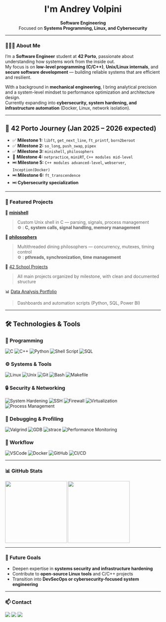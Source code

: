 <h1 align="center">I'm Andrey Volpini</h1>

<p align="center">
  <strong>Software Engineering</strong><br>
  Focused on <strong>Systems Programming, Linux, and Cybersecurity</strong>
</p>

---

### 👨🏻‍💻 About Me

I’m a **Software Engineer** student at <strong>42 Porto</strong>, passionate about understanding how systems work from the inside out.  
My focus is on **low-level programming (C/C++)**, **Unix/Linux internals**, and **secure software development** — building reliable systems that are efficient and resilient.

With a background in **mechanical engineering**, I bring analytical precision and a system-level mindset to performance optimization and architecture design.  
Currently expanding into **cybersecurity, system hardening, and infrastructure automation** (Docker, Linux, network isolation).

---

## 🧩 42 Porto Journey (Jan 2025 – 2026 expected)
- ✅ **Milestone 1:** `libft`, `get_next_line`, `ft_printf`, `born2beroot`
- ✅ **Milestone 2:** `so_long`, `push_swap`, `pipex`
- ✅ **Milestone 3:** `minishell`, `philosophers`
- 🔄 **Milestone 4:** `netpractice`, `miniRT`, `C++ modules mid-level`
- ⏭️ **Milestone 5:** `C++ modules advanced-level`, `webserver`, `Inception(Docker)`
- ⏭️ **Milestone 6:** `ft_transcendence`
- ⏭️ **Cybersecurity specialization**

---

### 📂 Featured Projects

🌟 [**minishell**](https://github.com/andreyvolpini/minishell)  
> Custom Unix shell in C — parsing, signals, process management  
> ⚙️ : **C, system calls, signal handling, memory management**

🌟 [**philosophers**](https://github.com/andreyvolpini/philosophers)  
> Multithreaded dining philosophers — concurrency, mutexes, timing control  
> ⚙️ : **pthreads, synchronization, time management**

📘 [42 School Projects](https://github.com/andreyvolpini/42-school-projects)  
> All main projects organized by milestone, with clean and documented structure

📊 [Data Analysis Portfolio](https://is.gd/J8Qk7U)  
> Dashboards and automation scripts (Python, SQL, Power BI)

---

## 🛠️ Technologies & Tools

### 🧠 Programming
![C](https://img.shields.io/badge/C-00599C?style=flat-square&logo=c)
![C++](https://img.shields.io/badge/C++-00599C?style=flat-square&logo=cplusplus)
![Python](https://img.shields.io/badge/Python-3776AB?style=flat-square&logo=python)
![Shell Script](https://img.shields.io/badge/Shell_Script-4EAA25?style=flat-square&logo=gnu-bash)
![SQL](https://img.shields.io/badge/SQL-336791?style=flat-square&logo=postgresql)

### ⚙️ Systems & Tools
![Linux](https://img.shields.io/badge/Linux-FCC624?style=flat-square&logo=linux)
![Unix](https://img.shields.io/badge/Unix-000000?style=flat-square&logo=unix)
![Git](https://img.shields.io/badge/Git-F05032?style=flat-square&logo=git)
![Bash](https://img.shields.io/badge/Bash-4EAA25?style=flat-square&logo=gnubash)
![Makefile](https://img.shields.io/badge/Makefile-5C2D91?style=flat-square&logo=gnu)

### 🔒 Security & Networking
![System Hardening](https://img.shields.io/badge/System%20Hardening-000000?style=flat-square&logo=linux)
![SSH](https://img.shields.io/badge/SSH-4EAA25?style=flat-square&logo=openssh)
![Firewall](https://img.shields.io/badge/Firewall-UFW-orange?style=flat-square&logo=linux)
![Virtualization](https://img.shields.io/badge/Virtualization-008080?style=flat-square&logo=proxmox)
![Process Management](https://img.shields.io/badge/Process%20Management-555555?style=flat-square&logo=linux)

### 🧰 Debugging & Profiling
![Valgrind](https://img.shields.io/badge/Valgrind-5C2D91?style=flat-square&logo=valgrind)
![GDB](https://img.shields.io/badge/GDB-A42E2B?style=flat-square&logo=gnu)
![strace](https://img.shields.io/badge/strace-000000?style=flat-square&logo=linux)
![Performance Monitoring](https://img.shields.io/badge/Performance_Monitoring-FF6F00?style=flat-square&logo=prometheus)

### 🧭 Workflow
![VSCode](https://img.shields.io/badge/VS%20Code-007ACC?style=flat-square&logo=visual-studio-code)
![Docker](https://img.shields.io/badge/Docker-2496ED?style=flat-square&logo=docker)
![GitHub](https://img.shields.io/badge/GitHub-181717?style=flat-square&logo=github)
![CI/CD](https://img.shields.io/badge/CI%2FCD-BD2C00?style=flat-square&logo=githubactions)

---

### 📊 GitHub Stats

<p>
  <img 
    align="left" 
    height="200" 
    src="https://github-readme-stats.vercel.app/api?username=andreyvolpini&show_icons=true&theme=tokyonight&include_all_commits=true"
  />
  <img 
    align="left" 
    height="200" 
    src="https://github-readme-stats.vercel.app/api/top-langs/?username=andreyvolpini&theme=tokyonight&layout=compact&custom_title=Languages"
  />
</p>

<br clear="left"/>

---

### 🧭 Future Goals
- Deepen expertise in **systems security and infrastructure hardening**  
- Contribute to **open-source Linux tools** and C/C++ projects  
- Transition into **DevSecOps or cybersecurity-focused system engineering**

---

### 📫 Contact

<p align="left">
  <a href="mailto:eng.andrey@hotmail.com"><img src="https://img.shields.io/badge/-Email-0078D4?style=for-the-badge&logo=gmail&logoColor=white"></a>
  <a href="https://github.com/andreyvolpini"><img src="https://img.shields.io/badge/-GitHub-181717?style=for-the-badge&logo=github&logoColor=white"></a>
  <a href="https://www.linkedin.com/in/andrey-volpini/"><img src="https://img.shields.io/badge/-LinkedIn-0077B5?style=for-the-badge&logo=linkedin&logoColor=white"></a>
</p>

